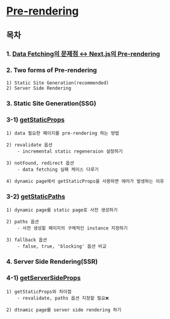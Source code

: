 # [Pre-rendering](https://hyeonju-frontend-study.tistory.com/192)

## 목차

### 1. [Data Fetching의 문제점 ↔️ Next.js의 Pre-rendering](https://github.com/HyeonJu-C/pre-rendering/commit/4ddd245973c7e6adaf8e7b747c6bbdf226910647)

### 2. Two forms of Pre-rendering

```
1) Static Site Generation(recommended)
2) Server Side Rendering
```

### 3. Static Site Generation(SSG)

### 3-1) [getStaticProps](https://github.com/HyeonJu-C/pre-rendering/blob/main/pages/index.tsx)

```
1) data 필요한 페이지를 pre-rendering 하는 방법

2) revalidate 옵션
    - incremental static regeneraion 설정하기

3) notFound, redirect 옵션
    - data fetching 실패 케이스 다루기

4) dynamic page에서 getStaticProps을 사용하면 에러가 발생하는 이유
```

### 3-2) [getStaticPaths](https://github.com/HyeonJu-C/pre-rendering/blob/main/pages/[productId]/index.tsx)

```
1) dynamic page를 static page로 사전 생성하기

2) paths 옵션
    - 사전 생성할 페이지의 구체적인 instance 지정하기

3) fallback 옵션
    - false, true, 'blocking' 옵션 비교
```

### 4. Server Side Rendering(SSR)

### 4-1) [getServerSideProps](https://github.com/HyeonJu-C/pre-rendering/blob/main/pages/user-profile/index.tsx)

```
1) getStaticProps와 차이점
    - revalidate, paths 옵션 지정할 필요❌

2) dtnamic page를 server side rendering 하기
```
